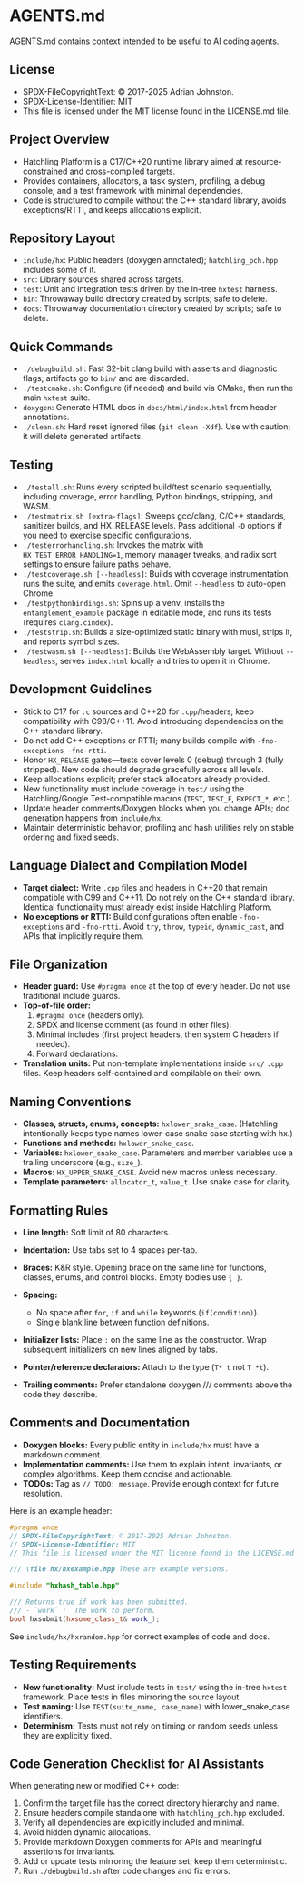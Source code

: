 # AGENTS.md

AGENTS.md contains context intended to be useful to AI coding agents.

## License

- SPDX-FileCopyrightText: © 2017-2025 Adrian Johnston.
- SPDX-License-Identifier: MIT
- This file is licensed under the MIT license found in the LICENSE.md file.

## Project Overview

- Hatchling Platform is a C17/C++20 runtime library aimed at resource-constrained and cross-compiled targets.
- Provides containers, allocators, a task system, profiling, a debug console, and a test framework with minimal dependencies.
- Code is structured to compile without the C++ standard library, avoids exceptions/RTTI, and keeps allocations explicit.

## Repository Layout

- `include/hx`: Public headers (doxygen annotated); `hatchling_pch.hpp` includes some of it.
- `src`: Library sources shared across targets.
- `test`: Unit and integration tests driven by the in-tree `hxtest` harness.
- `bin`: Throwaway build directory created by scripts; safe to delete.
- `docs`: Throwaway documentation directory created by scripts; safe to delete.

## Quick Commands

- `./debugbuild.sh`: Fast 32-bit clang build with asserts and diagnostic flags; artifacts go to `bin/` and are discarded.
- `./testcmake.sh`: Configure (if needed) and build via CMake, then run the main `hxtest` suite.
- `doxygen`: Generate HTML docs in `docs/html/index.html` from header annotations.
- `./clean.sh`: Hard reset ignored files (`git clean -Xdf`). Use with caution; it will delete generated artifacts.

## Testing

- `./testall.sh`: Runs every scripted build/test scenario sequentially, including coverage, error handling, Python bindings, stripping, and WASM.
- `./testmatrix.sh [extra-flags]`: Sweeps gcc/clang, C/C++ standards, sanitizer builds, and HX_RELEASE levels. Pass additional `-D` options if you need to exercise specific configurations.
- `./testerrorhandling.sh`: Invokes the matrix with `HX_TEST_ERROR_HANDLING=1`, memory manager tweaks, and radix sort settings to ensure failure paths behave.
- `./testcoverage.sh [--headless]`: Builds with coverage instrumentation, runs the suite, and emits `coverage.html`. Omit `--headless` to auto-open Chrome.
- `./testpythonbindings.sh`: Spins up a venv, installs the `entanglement_example` package in editable mode, and runs its tests (requires `clang.cindex`).
- `./teststrip.sh`: Builds a size-optimized static binary with musl, strips it, and reports symbol sizes.
- `./testwasm.sh [--headless]`: Builds the WebAssembly target. Without `--headless`, serves `index.html` locally and tries to open it in Chrome.

## Development Guidelines

- Stick to C17 for `.c` sources and C++20 for `.cpp`/headers; keep compatibility with C98/C++11. Avoid introducing dependencies on the C++ standard library.
- Do not add C++ exceptions or RTTI; many builds compile with `-fno-exceptions -fno-rtti`.
- Honor `HX_RELEASE` gates—tests cover levels 0 (debug) through 3 (fully stripped). New code should degrade gracefully across all levels.
- Keep allocations explicit; prefer stack allocators already provided.
- New functionality must include coverage in `test/` using the Hatchling/Google Test-compatible macros (`TEST`, `TEST_F`, `EXPECT_*`, etc.).
- Update header comments/Doxygen blocks when you change APIs; doc generation happens from `include/hx`.
- Maintain deterministic behavior; profiling and hash utilities rely on stable ordering and fixed seeds.

## Language Dialect and Compilation Model

- **Target dialect:** Write `.cpp` files and headers in C++20 that remain compatible with C99 and C++11. Do not rely on the C++ standard library. Identical functionality must already exist inside Hatchling Platform.
- **No exceptions or RTTI:** Build configurations often enable `-fno-exceptions` and `-fno-rtti`. Avoid `try`, `throw`, `typeid`, `dynamic_cast`, and APIs that implicitly require them.

## File Organization

- **Header guard:** Use `#pragma once` at the top of every header. Do not use traditional include guards.
- **Top-of-file order:**
  1. `#pragma once` (headers only).
  2. SPDX and license comment (as found in other files).
  3. Minimal includes (first project headers, then system C headers if needed).
  4. Forward declarations.
- **Translation units:** Put non-template implementations inside `src/` `.cpp` files. Keep headers self-contained and compilable on their own.

## Naming Conventions

- **Classes, structs, enums, concepts:** `hxlower_snake_case`. (Hatchling intentionally keeps type names lower-case snake case starting with hx.)
- **Functions and methods:** `hxlower_snake_case`.
- **Variables:** `hxlower_snake_case`. Parameters and member variables use a trailing underscore (e.g., `size_`).
- **Macros:** `HX_UPPER_SNAKE_CASE`. Avoid new macros unless necessary.
- **Template parameters:** `allocator_t`, `value_t`. Use snake case for clarity.

## Formatting Rules

- **Line length:** Soft limit of 80 characters.
- **Indentation:** Use tabs set to 4 spaces per-tab.
- **Braces:** K&R style. Opening brace on the same line for functions, classes, enums, and control blocks. Empty bodies use `{ }`.
- **Spacing:**
  - No space after `for`, `if` and `while` keywords (`if(condition)`).
  - Single blank line between function definitions.
- **Initializer lists:** Place `:` on the same line as the constructor. Wrap subsequent initializers on new lines aligned by tabs.

- **Pointer/reference declarators:** Attach to the type (`T* t` not `T *t`).
- **Trailing comments:** Prefer standalone doxygen /// comments above the code they describe.

## Comments and Documentation

- **Doxygen blocks:** Every public entity in `include/hx` must have a markdown comment.
- **Implementation comments:** Use them to explain intent, invariants, or complex algorithms. Keep them concise and actionable.
- **TODOs:** Tag as `// TODO: message`. Provide enough context for future resolution.

Here is an example header:

```cpp
#pragma once
// SPDX-FileCopyrightText: © 2017-2025 Adrian Johnston.
// SPDX-License-Identifier: MIT
// This file is licensed under the MIT license found in the LICENSE.md file.

/// \file hx/hxexample.hpp These are example versions.

#include "hxhash_table.hpp"

/// Returns true if work has been submitted.
/// - `work` :  The work to perform.
bool hxsubmit(hxsome_class_t& work_);
```

See `include/hx/hxrandom.hpp` for correct examples of code and docs.

## Testing Requirements

- **New functionality:** Must include tests in `test/` using the in-tree `hxtest` framework. Place tests in files mirroring the source layout.
- **Test naming:** Use `TEST(suite_name, case_name)` with lower_snake_case identifiers.
- **Determinism:** Tests must not rely on timing or random seeds unless they are explicitly fixed.

## Code Generation Checklist for AI Assistants

When generating new or modified C++ code:

1. Confirm the target file has the correct directory hierarchy and name.
2. Ensure headers compile standalone with `hatchling_pch.hpp` excluded.
3. Verify all dependencies are explicitly included and minimal.
4. Avoid hidden dynamic allocations.
5. Provide markdown Doxygen comments for APIs and meaningful assertions for invariants.
6. Add or update tests mirroring the feature set; keep them deterministic.
7. Run `./debugbuild.sh` after code changes and fix errors.

